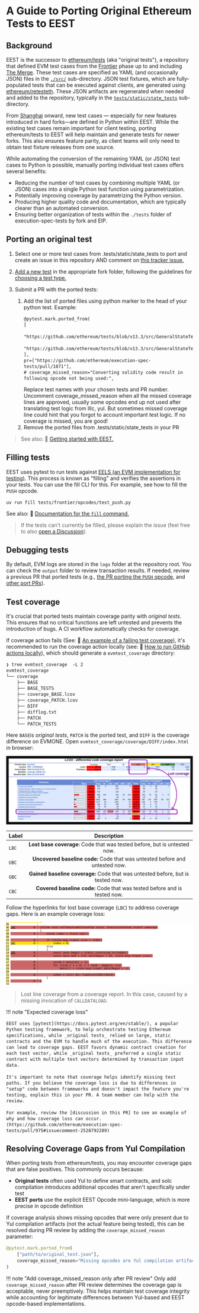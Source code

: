 # A Guide to Porting Original Ethereum Tests to EEST

## Background

EEST is the successor to [ethereum/tests](https://github.com/ethereum/tests) (aka "original tests"), a repository that defined EVM test cases from the [Frontier](https://ethereum.org/en/history/#frontier) phase up to and including [The Merge](https://ethereum.org/en/history/#paris). These test cases are specified as YAML (and occasionally JSON) files in the [`./src/`](https://github.com/ethereum/tests/tree/develop/src) sub-directory. JSON test fixtures, which are fully-populated tests that can be executed against clients, are generated using [ethereum/retesteth](https://github.com/ethereum/retesteth). These JSON artifacts are regenerated when needed and added to the repository, typically in the [`tests/static/state_tests`](https://github.com/ethereum/execution-spec-tests/tree/main/tests/static/state_tests) sub-directory.

From [Shanghai](https://ethereum.org/en/history/#shapella) onward, new test cases — especially for new features introduced in hard forks—are defined in Python within EEST. While the existing test cases remain important for client testing, porting ethereum/tests to EEST will help maintain and generate tests for newer forks. This also ensures feature parity, as client teams will only need to obtain test fixture releases from one source.

While automating the conversion of the remaining YAML (or JSON) test cases to Python is possible, manually porting individual test cases offers several benefits:

- Reducing the number of test cases by combining multiple YAML (or JSON) cases into a single Python test function using parametrization.
- Potentially improving coverage by parametrizing the Python version.
- Producing higher quality code and documentation, which are typically clearer than an automated conversion.
- Ensuring better organization of tests within the `./tests` folder of execution-spec-tests by fork and EIP.

## Porting an original test

1. Select one or more test cases from .tests/static/state_tests to port and create an issue in this repository AND comment on [this tracker issue.](https://github.com/ethereum/execution-spec-tests/issues/972)

2. [Add a new test](../writing_tests/index.md) in the appropriate fork folder, following the guidelines for [choosing a test type.](../writing_tests/types_of_tests.md#deciding-on-a-test-type)

3. Submit a PR with the ported tests:

     1. Add the list of ported files using python marker to the head of your python test. Example:
         ```
         @pytest.mark.ported_from(
        [
            "https://github.com/ethereum/tests/blob/v13.3/src/GeneralStateTestsFiller/stCreateTest/CREATE_ContractSuicideDuringInit_ThenStoreThenReturnFiller.json",
            "https://github.com/ethereum/tests/blob/v13.3/src/GeneralStateTestsFiller/stCreateTest/CREATE_ContractSuicideDuringInit_WithValueFiller.json",
        ],
        pr=["https://github.com/ethereum/execution-spec-tests/pull/1871"],
        # coverage_missed_reason="Converting solidity code result in following opcode not being used:",
        ```
        Replace test names with your chosen tests and PR number.
        Uncomment coverage_missed_reason when all the missed coverage lines are approved, usually some opcodes end up not used after translating test logic from lllc, yul.
        But sometimes missed coverage line could hint that you forgot to account important test logic.
        If no coverage is missed, you are good!
     2. Remove the ported files from .tests/static/state_tests in your PR

> See also: 📄 [Getting started with EEST.](../getting_started/repository_overview.md)

## Filling tests

EEST uses pytest to run tests against [EELS (an EVM implementation for testing)](https://github.com/ethereum/execution-specs). This process is known as "filling" and verifies the assertions in your tests. You can use the fill CLI for this. For example, see how to fill the `PUSH` opcode.

```shell
uv run fill tests/frontier/opcodes/test_push.py
```

See also: 📄 [Documentation for the `fill` command.](../filling_tests/filling_tests_command_line.md)

> If the tests can't currently be filled, please explain the issue (feel free to also [open a Discussion](https://github.com/ethereum/execution-spec-tests/discussions/new?category=general)).

## Debugging tests

By default, EVM logs are stored in the `logs` folder at the repository root. You can check the `output` folder to review transaction results. If needed, review a previous PR that ported tests (e.g., [the PR porting the `PUSH` opcode](https://github.com/ethereum/execution-spec-tests/pull/975), and [other port PRs](https://github.com/ethereum/execution-spec-tests/pulls?q=is%3Apr+label%3Aport)).

## Test coverage

It's crucial that ported tests maintain coverage parity with _original tests_. This ensures that no critical functions are left untested and prevents the introduction of bugs. A CI workflow automatically checks for coverage.

If coverage action fails (See: 📄 [An example of a failing test coverage](https://github.com/ethereum/execution-spec-tests/actions/runs/13037332959/job/36370897481)), it's recommended to run the coverage action locally (see: 📄 [How to run GitHub actions locally](./test_actions_locally.md)), which should generate a `evmtest_coverage` directory:

```console
❯ tree evmtest_coverage  -L 2
evmtest_coverage
└── coverage
    ├── BASE
    ├── BASE_TESTS
    ├── coverage_BASE.lcov
    ├── coverage_PATCH.lcov
    ├── DIFF
    ├── difflog.txt
    ├── PATCH
    └── PATCH_TESTS
```

Here `BASE`is _original tests_, `PATCH` is the ported test, and `DIFF` is the coverage difference on EVMONE. Open `evmtest_coverage/coverage/DIFF/index.html` in browser:

![Annotated coverage](../img/annotated-coverage.jpg)

| Label |                                   Description                                   |
| ----- | :-----------------------------------------------------------------------------: |
| `LBC` |    **Lost base coverage:** Code that was tested before, but is untested now.    |
| `UBC` |  **Uncovered baseline code:** Code that was untested before and untested now.   |
| `GBC` | **Gained baseline coverage:** Code that was untested before, but is tested now. |
| `CBC` |    **Covered baseline code:** Code that was tested before and is tested now.    |

Follow the hyperlinks for lost base coverage (`LBC`) to address coverage gaps. Here is an example coverage loss:

![Missing original coverage](../img/original-coverage-loss.png)

> Lost line coverage from a coverage report. In this case, caused by a missing invocation of `CALLDATALOAD`.

!!! note "Expected coverage loss"

    EEST uses [pytest](https://docs.pytest.org/en/stable/), a popular Python testing framework, to help orchestrate testing Ethereum specifications, while _original tests_ relied on large, static contracts and the EVM to handle much of the execution. This difference can lead to coverage gaps. EEST favors dynamic contract creation for each test vector, while _original tests_ preferred a single static contract with multiple test vectors determined by transaction input data.

    It's important to note that coverage helps identify missing test paths. If you believe the coverage loss is due to differences in "setup" code between frameworks and doesn't impact the feature you're testing, explain this in your PR. A team member can help with the review.

    For example, review the [discussion in this PR] to see an example of why and how coverage loss can occur.(https://github.com/ethereum/execution-spec-tests/pull/975#issuecomment-2528792289)

## Resolving Coverage Gaps from Yul Compilation

When porting tests from ethereum/tests, you may encounter coverage gaps that are false positives. This commonly occurs because:

- **Original tests** often used Yul to define smart contracts, and solc compilation introduces additional opcodes that aren't specifically under test
- **EEST ports** use the explicit EEST Opcode mini-language, which is more precise in opcode definition

If coverage analysis shows missing opcodes that were only present due to Yul compilation artifacts (not the actual feature being tested), this can be resolved during PR review by adding the `coverage_missed_reason` parameter:

```python
@pytest.mark.ported_from(
    ["path/to/original_test.json"],
    coverage_missed_reason="Missing opcodes are Yul compilation artifacts, not part of tested feature"
)
```

!!! note "Add coverage_missed_reason only after PR review"
    Only add `coverage_missed_reason` after PR review determines the coverage gap is acceptable, never preemptively. This helps maintain test coverage integrity while accounting for legitimate differences between Yul-based and EEST opcode-based implementations.
